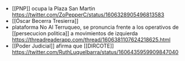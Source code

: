 - [[PNP]] ocupa la Plaza San Martin
  https://twitter.com/ZoPepperC/status/1606328905496813583
- [[Óscar Becerra Tresierra]]
- plataforma No Al Terruqueo, se pronuncia frente a los operativos de [[persecucion politica]] a movimientos de izquierda https://threadreaderapp.com/thread/1606381107624218625.html
- [[Poder Judicial]] afirma que [[DIRCOTE]] https://twitter.com/RuthLuqueIbarra/status/1606435959909847040